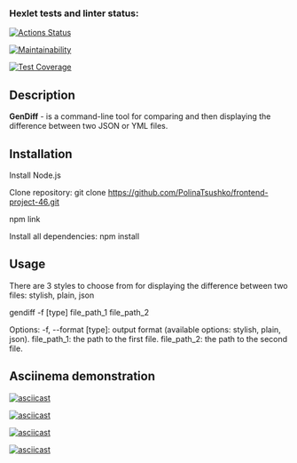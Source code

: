 ### Hexlet tests and linter status:
[![Actions Status](https://github.com/PolinaTsushko/frontend-project-46/actions/workflows/hexlet-check.yml/badge.svg)](https://github.com/PolinaTsushko/frontend-project-46/actions)

[![Maintainability](https://api.codeclimate.com/v1/badges/6bad39f309d92e9ba8e7/maintainability)](https://codeclimate.com/github/PolinaTsushko/frontend-project-46/maintainability)

[![Test Coverage](https://api.codeclimate.com/v1/badges/6bad39f309d92e9ba8e7/test_coverage)](https://codeclimate.com/github/PolinaTsushko/frontend-project-46/test_coverage)


## Description

**GenDiff** - is a command-line tool for comparing and then displaying the difference between two JSON or YML files.

## Installation

Install Node.js

Clone repository: git clone https://github.com/PolinaTsushko/frontend-project-46.git

npm link

Install all dependencies: npm install

## Usage 

There are 3 styles to choose from for displaying the difference between two files: stylish, plain, json

gendiff -f [type] file_path_1 file_path_2

Options:
-f, --format [type]: output format (available options: stylish, plain, json).
file_path_1: the path to the first file.
file_path_2: the path to the second file.

## Asciinema demonstration

<!-- https://asciinema.org/a/C5bLI7odLlch5cPNsZcZPOxmE -->
[![asciicast](https://asciinema.org/a/C5bLI7odLlch5cPNsZcZPOxmE.svg)](https://asciinema.org/a/C5bLI7odLlch5cPNsZcZPOxmE)

<!-- https://asciinema.org/a/n3EORd2HaYYinty1GfolAJhXq -->
[![asciicast](https://asciinema.org/a/n3EORd2HaYYinty1GfolAJhXq.svg)](https://asciinema.org/a/n3EORd2HaYYinty1GfolAJhXq)

<!-- https://asciinema.org/a/bHy3t2ky4YBnKLHnKLPyxYFqc -->
[![asciicast](https://asciinema.org/a/bHy3t2ky4YBnKLHnKLPyxYFqc.svg)](https://asciinema.org/a/bHy3t2ky4YBnKLHnKLPyxYFqc)

<!-- https://asciinema.org/a/0KcKwBl2KB2uWrkYMKB1J2cN5 -->
[![asciicast](https://asciinema.org/a/0KcKwBl2KB2uWrkYMKB1J2cN5.svg)](https://asciinema.org/a/0KcKwBl2KB2uWrkYMKB1J2cN5)